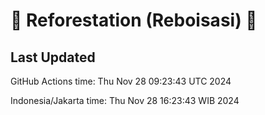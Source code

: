 
# 🌳 Reforestation (Reboisasi) 🌲

## Last Updated

GitHub Actions time: Thu Nov 28 09:23:43 UTC 2024

Indonesia/Jakarta time: Thu Nov 28 16:23:43 WIB 2024
